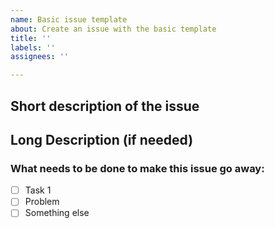 ```yaml
---
name: Basic issue template
about: Create an issue with the basic template
title: ''
labels: ''
assignees: ''

---
```


## Short description of the issue

## Long Description (if needed)

### What needs to be done to make this issue go away:
- [ ] Task 1
- [ ] Problem
- [ ] Something else
